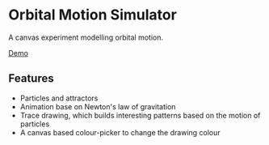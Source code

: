 Orbital Motion Simulator
========================

A canvas experiment modelling orbital motion.

[Demo](http://charliehw.com/projects/orbit)

Features
--------

-	Particles and attractors
-	Animation base on Newton's law of gravitation
-	Trace drawing, which builds interesting patterns based on the motion of particles
-	A canvas based colour-picker to change the drawing colour